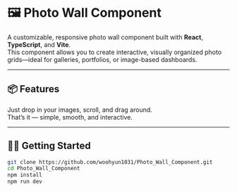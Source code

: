 # 🖼️ Photo Wall Component

A customizable, responsive photo wall component built with **React**, **TypeScript**, and **Vite**.  
This component allows you to create interactive, visually organized photo grids—ideal for galleries, portfolios, or image-based dashboards.

---


## 📦 Features

Just drop in your images, scroll, and drag around.  
That’s it — simple, smooth, and interactive.

---

## 🧑‍💻 Getting Started

```bash
git clone https://github.com/woohyun1031/Photo_Wall_Component.git
cd Photo_Wall_Component
npm install
npm run dev
